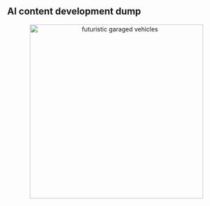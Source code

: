 ## AI content development dump

<p align="center"><img src="https://www.dropbox.com/scl/fi/s5d9skbcwnvxjgo4zg1r4/spoonfedweb_entering_the_garage_as_a_police_interceptor_vehicle_bd970681-7b10-40c5-851c-ac9cc9a1a86d.png?rlkey=c09ovz6t4eprfeq75orem4ozr&dl=0" width="400" alt="futuristic garaged vehicles"></a></p>
